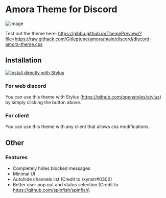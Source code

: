 # Amora Theme for Discord

![image](https://user-images.githubusercontent.com/76597257/118250653-5d264e00-b4af-11eb-9b20-b40b74d32fdb.png)

Test out the theme here: https://gibbu.github.io/ThemePreview/?file=https://raw.githack.com/Gitleptune/amora/main/discord/discord-amora-theme.css

## Installation

[![Install directly with Stylus](https://img.shields.io/badge/Install%20directly%20with-Stylus-00adad.svg)](https://raw.githubusercontent.com/Gitleptune/amora/main/discord/discord-amora-theme.user.css)

### For web discord

You can use this theme with Stylus (https://github.com/openstyles/stylus) by simply clicking the button above.

### For client

You can use this theme with any client that allows css modifications.

## Other

### Features

- Completely hides blocked messages
- Minimal UI
- Autohide channels list (Credit to \xynstr#0300)
- Better user pop out and status selection (Credit to https://github.com/spinfish/spinfish)
